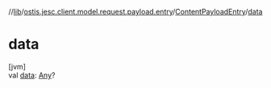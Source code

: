 //[lib](../../../index.md)/[ostis.jesc.client.model.request.payload.entry](../index.md)/[ContentPayloadEntry](index.md)/[data](data.md)

# data

[jvm]\
val [data](data.md): [Any](https://kotlinlang.org/api/latest/jvm/stdlib/kotlin/-any/index.html)?
